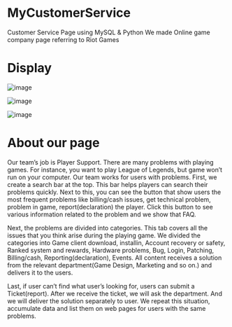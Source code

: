 # MyCustomerService
Customer Service Page using MySQL &amp; Python
We made Online game company page referring to Riot Games

# Display
![image](https://user-images.githubusercontent.com/61404972/91401063-aa0fb900-e87b-11ea-9883-ce6858813bee.png)

![image](https://user-images.githubusercontent.com/61404972/91401312-ba279880-e87b-11ea-8cfa-6fe329581750.png)

![image](https://user-images.githubusercontent.com/61404972/91401432-c3186a00-e87b-11ea-9479-0f89dbbd9cbc.png)

# About our page
Our team’s job is Player Support. There are many problems with playing games. For instance, you want to play League of Legends, but game won’t run on your computer. Our team works for users with problems. First, we create a search bar at the top. This bar helps players can search their problems quickly. Next to this, you can see the button that show users the most frequent problems like billing/cash issues, get technical problem, problem in game, report(declaration) the player. Click this button to see various information related to the problem and we show that FAQ.

Next, the problems are divided into categories. This tab covers all the issues that you think arise during the playing game. We divided the categories into Game client download, installin, Account recovery or safety, Ranked system and rewards, Hardware problems, Bug, Login, Patching, Billing/cash, Reporting(declaration), Events. All content receives a solution from the relevant department(Game Design, Marketing and so on.) and delivers it to the users.

Last, if user can’t find what user’s looking for, users can submit a Ticket(report). After we receive the ticket, we will ask the department. And we will deliver the solution separately to user. We repeat this situation, accumulate data and list them on web pages for users with the same problems.
